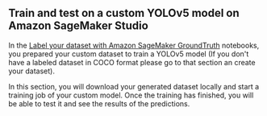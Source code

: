 ## Train and test on a custom YOLOv5 model on Amazon SageMaker Studio

In the [Label your dataset with Amazon SageMaker GroundTruth]() notebooks, you prepared your custom dataset to train a YOLOv5 model (If you don't have a labeled dataset in COCO format please go to that section an create your dataset). 

In this section, you will download your generated dataset locally and start a training job of your custom model. Once the training has finished, you will be able to test it and see the results of the predictions.
